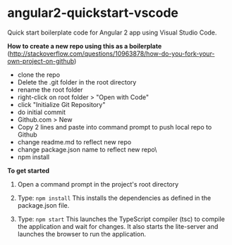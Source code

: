 # angular2-quickstart-vscode
Quick start boilerplate code for Angular 2 app using Visual Studio Code.



**How to create a new repo using this as a boilerplate**
(http://stackoverflow.com/questions/10963878/how-do-you-fork-your-own-project-on-github)
- clone the repo
- Delete the .git folder in the root directory
- rename the root folder 
- right-click on root folder > "Open with Code"
- click "Initialize Git Repository"
- do initial commit
- Github.com > New
- Copy 2 lines and paste into command prompt to push local repo to Github
- change readme.md to reflect new repo
- change package.json name to reflect new repo\
- npm install



**To get started**

1) Open a command prompt in the project's root directory

2) Type: `npm install`
    This installs the dependencies as defined in the package.json file.
    
3) Type: `npm start`
    This launches the TypeScript compiler (tsc) to compile the application and wait for changes. 
    It also starts the lite-server and launches the browser to run the application.


